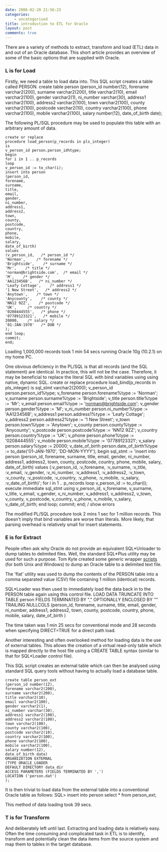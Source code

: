 ```yaml
---
date: 2006-02-20 21:56:23
categories:
    - uncategorised
title: introduction to ETL for Oracle
layout: post
comments: true
---
```

There are a variety of methods to extract, transform and load (ETL) data
in and out of an Oracle database. This short article provides an
overview of some of the basic options that are supplied with Oracle.

### L is for Load

Firstly, we need a table to load data into. This SQL script creates a
table called PERSON.
    create table person
    (person_id number(12),
    forename varchar2(200),
    surname varchar2(200),
    title varchar2(10),
    email varchar2(100),
    gender varchar2(1),
    ni_number varchar(30),
    address1 varchar2(100),
    address2 varchar2(100),
    town varchar2(100),
    county varchar2(100),
    postcode varchar2(10),
    country varchar2(100),
    phone varchar2(100),
    mobile varchar2(100),
    salary number(12),
    date_of_birth date);

The following PL/SQL procedure may be used to populate this table with
an arbitrary amount of data.

    create or replace
    procedure load_person(p_records in pls_integer)
    is
    v_person_id person.person_id%type;
    begin
    for i in 1 .. p_records
    loop
    v_person_id := to_char(i);
    insert into person
    (person_id,
    forename,
    surname,
    title,
    email,
    gender,
    ni_number,
    address1,
    address2,
    town,
    county,
    postcode,
    country,
    phone,
    mobile,
    salary,
    date_of_birth)
    values
    (v_person_id,   /* person_id */
    'Norman',     /* forename */
    'Brightside',    /* surname */
    'Mr',    /* title */
    'norman@brightside.com',  /* email */
    'M',    /* gender */
    'AA123456B',   /* ni_number */
    'Leafy Cottage',    /* address1 */
    '1 New Street',   /* address2 */
    'Anytown',    /* town */
    'Anycounty',    /* county */
    'NN12 9ZZ',    /* postcode */
    'UK',     /* country */
    '0208444555',   /* phone */
    '07789123321',   /* mobile */
    20000,    /* salary */
    '01-JAN-1970'   /* DOB */
    );
    end loop;
    commit;
    end;

Loading 1,000,000 records took 1 min 54 secs running Oracle 10g (10.2.1)
on my home PC.

One obvious deficiency in the PL/SQL is that all records (and the SQL
statement) are identical. In practice, this will not be the case.
Therefore, it may be beneficial to replace the literal SQL with bind
variables using using native, dynamic SQL.
    create or replace
    procedure load_bind(p_records in pls_integer)
    is
    sql_stmt varchar2(2000);
    v_person_id person.person_id%type;
    v_forename person.forename%type := 'Norman';
    v_surname person.surname%type := 'Brightside';
    v_title person.title%type := 'Mr';
    v_email person.email%type := 'norman@brightside.com';
    v_gender person.gender%type := 'M';
    v_ni_number person.ni_number%type := 'AA123456B';
    v_address1 person.address1%type := 'Leafy Cottage';
    v_address2 person.address2%type := '1 New Street';
    v_town person.town%type := 'Anytown';
    v_county person.county%type := 'Anycounty';
    v_postcode person.postcode%type := 'NN12 9ZZ';
    v_country person.country%type := 'UK';
    v_phone person.phone%type := '0208444555';
    v_mobile person.mobile%type := '07789123321';
    v_salary person.salary%type := 20000;
    v_date_of_birth person.date_of_birth%type := to_date('01-JAN-1970', 'DD-MON-YYYY');
    begin
    sql_stmt :=
    'insert into person
    (person_id,
    forename,
    surname,
    title,
    email,
    gender,
    ni_number,
    address1,
    address2,
    town,
    county,
    postcode,
    country,
    phone,
    mobile,
    salary,
    date_of_birth)
    values (:v_person_id,
    :v_forename,
    :v_surname,
    :v_title,
    :v_email,
    :v_gender,
    :v_ni_number,
    :v_address1,
    :v_address2,
    :v_town,
    :v_county,
    :v_postcode,
    :v_country,
    :v_phone,
    :v_mobile,
    :v_salary,
    :v_date_of_birth)';
    for i in 1 .. p_records
    loop
    v_person_id := to_char(i);
    execute immediate sql_stmt using
    v_person_id,
    v_forename,
    v_surname,
    v_title,
    v_email,
    v_gender,
    v_ni_number,
    v_address1,
    v_address2,
    v_town,
    v_county,
    v_postcode,
    v_country,
    v_phone,
    v_mobile,
    v_salary,
    v_date_of_birth;
    end loop;
    commit;
    end;
    /
    show errors

The modified PL/SQL procedure took 2 mins 1 sec for 1 million records.
This doesn't imply that bind variables are worse than literals. More
likely, that parsing overhead is relatively small for insert statements.

### E is for Extract

People often ask why Oracle do not provide an equivalent SQL\*Unloader
to dump tables to delimited files. Well, the standard SQL\*Plus utility
may be used for such a purpose. Tom Kyte created some generic wrapper
[scripts](http://asktom.oracle.com/~tkyte/flat/index.html) (for both
Unix and Windows) to dump an Oracle table to a delimited text file.

The 'flat' utility was used to dump the contents of the PERSON table
into a comma separated value (CSV) file containing 1 million (identical)
records.

SQL\*Loader was then used to immediately load the data back in to the
PERSON table again using this control file.
    LOAD DATA
    TRUNCATE
    INTO TABLE person
    FIELDS TERMINATED BY "," OPTIONALLY ENCLOSED BY '"'
    TRAILING NULLCOLS
    (person_id,
    forename,
    surname,
    title,
    email,
    gender,
    ni_number,
    address1,
    address2,
    town,
    county,
    postcode,
    country,
    phone,
    mobile,
    salary,
    date_of_birth
    )

The time taken was 1 min 25 secs for conventional mode and 28 seconds
when specifying DIRECT=TRUE for a direct path load.

Another interesting and often overlooked method for loading data is the
use of external tables. This allows the creation of a virtual read-only
table which is mapped directly to the host file using a CREATE TABLE
syntax (similar to that for SQL\*Loader control file).

This SQL script creates an external table which can then be analysed
using standard SQL query tools without having to actually load a
database table.

    create table person_ext
    (person_id number(12),
    forename varchar2(200),
    surname varchar2(200),
    title varchar2(10),
    email varchar2(100),
    gender varchar2(1),
    ni_number varchar(30),
    address1 varchar2(100),
    address2 varchar2(100),
    town varchar2(100),
    county varchar2(100),
    postcode varchar2(10),
    country varchar2(100),
    phone varchar2(100),
    mobile varchar2(100),
    salary number(12),
    date_of_birth date)
    ORGANIZATION EXTERNAL
    (TYPE ORACLE_LOADER
    DEFAULT DIRECTORY data_dir
    ACCESS PARAMETERS (FIELDS TERMINATED BY ',')
    LOCATION ('person.dat')
    );

It is then trivial to load data from the external table into a
conventional Oracle table as follows:
    SQL> insert into person select * from person_ext;

This method of data loading took 39 secs.

### T is for Transform

And deliberately left until last. Extracting and loading data is
relatively easy. Often the time consuming and complicated task in ETL is
to identify, transform and potentially clean the data items from the
source system and map them to tables in the target database.
